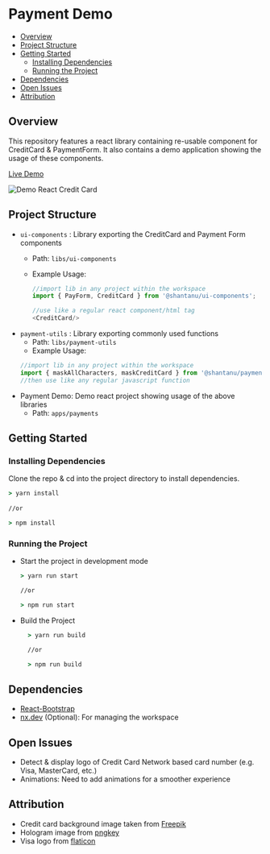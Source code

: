 # Payment Demo

- [Overview](#overview)
- [Project Structure](#project-structure)
- [Getting Started](#getting-started)
  - [Installing Dependencies](#installing-dependencies)
  - [Running the Project](#running-the-project)
- [Dependencies](#dependencies)
- [Open Issues](#open-issues)
- [Attribution](#attribution)


## Overview

This repository features a react library containing re-usable component for CreditCard & PaymentForm. It also contains a demo application showing the usage of these components.

[Live Demo](https://fir-813ab.web.app)

![Demo React Credit Card](demo.gif)

## Project Structure

- `ui-components` : Library exporting the CreditCard and Payment Form components 
  - Path: `libs/ui-components`
  - Example Usage: 
  
    ```typescript
    //import lib in any project within the workspace
    import { PayForm, CreditCard } from '@shantanu/ui-components';

    //use like a regular react component/html tag
    <CreditCard/>
    ```
- `payment-utils` : Library exporting commonly used functions
  - Path: `libs/payment-utils`
  - Example Usage: 
  ``` typescript
  //import lib in any project within the workspace
  import { maskAllCharacters, maskCreditCard } from '@shantanu/payment-utils';
  //then use like any regular javascript function
  ```
- Payment Demo: Demo react project showing usage of the above libraries
   - Path: `apps/payments`


## Getting Started

### Installing Dependencies

Clone the repo & cd into the project directory to install dependencies.

```cmd
> yarn install
   
//or

> npm install
```

### Running the Project
- Start the project in development mode
  ```cmd
  > yarn run start   

  //or

  > npm run start
  ```
- Build the Project
  ```cmd
    > yarn run build

    //or

    > npm run build
  ```

## Dependencies
- [React-Bootstrap](https://react-bootstrap.github.io/)
- [nx.dev](https://nx.dev/react) (Optional): For managing the workspace


## Open Issues
- Detect & display logo of Credit Card Network based card number (e.g. Visa, MasterCard, etc.)
- Animations: Need to add animations for a smoother experience


## Attribution
- Credit card background image taken from [Freepik](https://www.freepik.com/free-photo/3d-render-communications-background-with-low-poly-plexus-design_9378272.htm)
- Hologram image from [pngkey](https://www.pngkey.com/detail/u2w7e6e6t4y3t4i1_holographic-sticker-png-hologram-sticker-png/)
- Visa logo from [flaticon](https://www.flaticon.com/free-icon/symbols_39134?term=visa&page=1&position=24)